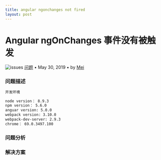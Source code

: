 ```yaml
---
title: angular ngonchanges not fired
layout: post
---
```


# Angular ngOnChanges 事件没有被触发
<div class="title-meta">
    <span><img class="title-category-img" src="../../../assets/images/categories/bug.svg" alt="issues"></span>
    <span><a class="github-link" href="/2018/09/19/issues-tools.html">问题</a></span>
    <span class="title-bullet">•</span>
    <span>May 30, 2019</span>
    <span class="title-bullet">•</span>
    <span>by <a class="github-link" href="http://github.com/limeii" title="http://github.com/limeii">Mei</a></span>
</div>

### 问题描述

```html
开发环境

node version： 8.9.3
npm version： 5.6.0
anguar version: 5.0.0
webpack version: 3.10.0
webpack-dev-server: 2.9.3
chrome： 69.0.3497.100 
```




### 问题分析





### 解决方案


```